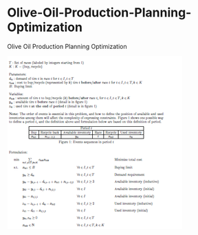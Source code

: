 # Olive-Oil-Production-Planning-Optimization
Olive Oil Production Planning Optimization

![alt text](https://github.com/arpitran/Formula-1-Racing-Car-Team-Inventory-Management-Optimization/blob/master/image.png)
